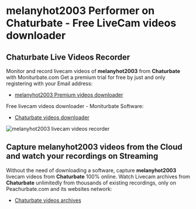 # melanyhot2003 Performer on Chaturbate - Free LiveCam videos downloader

## Chaturbate Live Videos Recorder

Monitor and record livecam videos of **melanyhot2003** from **Chaturbate** with Moniturbate.com
Get a premium trial for free by just and only registering with your Email address:
* [melanyhot2003 Premium videos downloader](https://moniturbate.com/request-demo-licence-key.html)

Free livecam videos downloader - Moniturbate Software:
* [Chaturbate videos downloader](https://moniturbate.com/moniturbate-download-software.html)

![melanyhot2003 livecam videos recorder](https://peachurnet.com/templates/moniturbate-software.png)


## Capture melanyhot2003 videos from the Cloud and watch your recordings on Streaming

Without the need of downloading a software, capture **melanyhot2003** livecam videos from **Chaturbate** 100% online.
Watch Livecam archives from **Chaturbate** unlimitedly from thousands of existing recordings, only on Peachurbate.com and its websites network:
* [Chaturbate videos archives](https://peachurnet.com/)